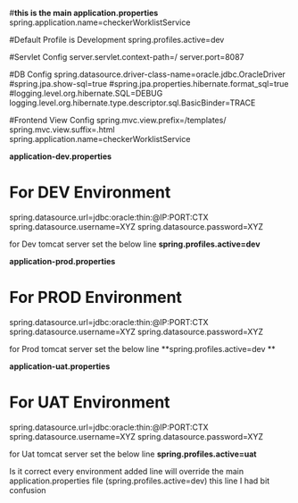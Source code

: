 #**this is the main application.properties**
spring.application.name=checkerWorklistService

#Default Profile is Development
spring.profiles.active=dev

#Servlet Config
server.servlet.context-path=/
server.port=8087

#DB Config
spring.datasource.driver-class-name=oracle.jdbc.OracleDriver
#spring.jpa.show-sql=true
#spring.jpa.properties.hibernate.format_sql=true
#logging.level.org.hibernate.SQL=DEBUG
logging.level.org.hibernate.type.descriptor.sql.BasicBinder=TRACE

#Frontend View Config
spring.mvc.view.prefix=/templates/
spring.mvc.view.suffix=.html
spring.application.name=checkerWorklistService

**application-dev.properties**
# For DEV Environment
spring.datasource.url=jdbc:oracle:thin:@IP:PORT:CTX
spring.datasource.username=XYZ
spring.datasource.password=XYZ

for Dev tomcat server set the below line
**spring.profiles.active=dev**

**application-prod.properties**
# For PROD Environment
spring.datasource.url=jdbc:oracle:thin:@IP:PORT:CTX
spring.datasource.username=XYZ
spring.datasource.password=XYZ

for Prod tomcat server set the below line
**spring.profiles.active=dev
**

**application-uat.properties**
# For UAT Environment
spring.datasource.url=jdbc:oracle:thin:@IP:PORT:CTX
spring.datasource.username=XYZ
spring.datasource.password=XYZ

for Uat tomcat server set the below line
**spring.profiles.active=uat**

Is it correct every environment added line will override the main application.properties file (spring.profiles.active=dev) this line 
I had bit confusion

